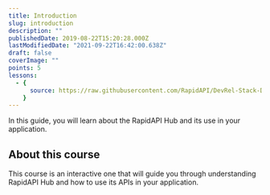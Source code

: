 ```yaml
---
title: Introduction
slug: introduction
description: ""
publishedDate: 2019-08-22T15:20:28.000Z
lastModifiedDate: "2021-09-22T16:42:00.638Z"
draft: false
coverImage: ""
points: 5
lessons:
  - {
      source: https://raw.githubusercontent.com/RapidAPI/DevRel-Stack-Data/dev/learn/courses/learn-rapidapi-hub-consumer/modules/introduction/lessons/01-rapidapi-hub.md,
    }
---
```


<Lead>In this guide, you will learn about the RapidAPI Hub and its use in your application.</Lead>

## About this course

This course is an interactive one that will guide you through understanding RapidAPI Hub and how to use its APIs in your application.
